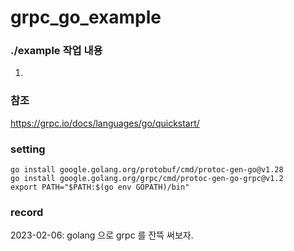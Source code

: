 # grpc_go_example

### ./example 작업 내용

1. 

### 참조

https://grpc.io/docs/languages/go/quickstart/

### setting

```shell
go install google.golang.org/protobuf/cmd/protoc-gen-go@v1.28
go install google.golang.org/grpc/cmd/protoc-gen-go-grpc@v1.2
export PATH="$PATH:$(go env GOPATH)/bin"
```


### record

2023-02-06: 
golang 으로 grpc 를 잔뜩 써보자.


